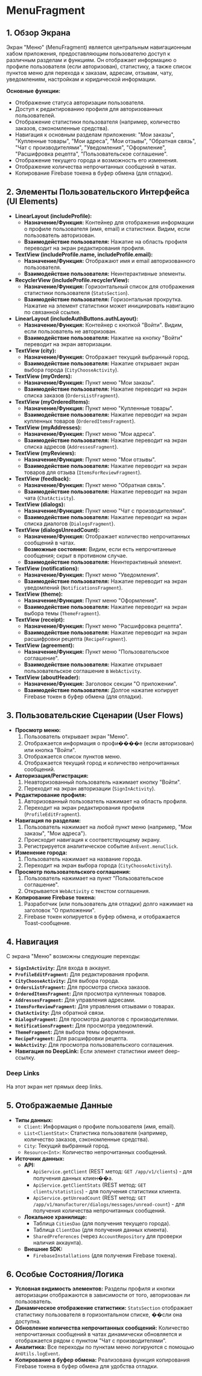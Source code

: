# MenuFragment

## 1. Обзор Экрана

Экран "Меню" (MenuFragment) является центральным навигационным хабом приложения, предоставляющим пользователю доступ к различным разделам и функциям. Он отображает информацию о профиле пользователя (если авторизован), статистику, а также список пунктов меню для перехода к заказам, адресам, отзывам, чату, уведомлениям, настройкам и юридической информации.

**Основные функции:**
*   Отображение статуса авторизации пользователя.
*   Доступ к редактированию профиля для авторизованных пользователей.
*   Отображение статистики пользователя (например, количество заказов, сэкономленные средства).
*   Навигация к основным разделам приложения: "Мои заказы", "Купленные товары", "Мои адреса", "Мои отзывы", "Обратная связь", "Чат с производителями", "Уведомления", "Оформление", "Расшифровка рецепта", "Пользовательское соглашение".
*   Отображение текущего города и возможность его изменения.
*   Отображение количества непрочитанных сообщений в чатах.
*   Копирование Firebase токена в буфер обмена (для отладки).

## 2. Элементы Пользовательского Интерфейса (UI Elements)

*   **LinearLayout (includeProfile):**
    *   **Назначение/Функция:** Контейнер для отображения информации о профиле пользователя (имя, email) и статистики. Видим, если пользователь авторизован.
    *   **Взаимодействие пользователя:** Нажатие на область профиля переводит на экран редактирования профиля.
*   **TextView (includeProfile.name, includeProfile.email):**
    *   **Назначение/Функция:** Отображают имя и email авторизованного пользователя.
    *   **Взаимодействие пользователя:** Неинтерактивные элементы.
*   **RecyclerView (includeProfile.recyclerView):**
    *   **Назначение/Функция:** Горизонтальный список для отображения статистики пользователя (`StatsSection`).
    *   **Взаимодействие пользователя:** Горизонтальная прокрутка. Нажатие на элемент статистики может инициировать навигацию по связанной ссылке.
*   **LinearLayout (includeAuthButtons.authLayout):**
    *   **Назначение/Функция:** Контейнер с кнопкой "Войти". Видим, если пользователь не авторизован.
    *   **Взаимодействие пользователя:** Нажатие на кнопку "Войти" переводит на экран авторизации.
*   **TextView (city):**
    *   **Назначение/Функция:** Отображает текущий выбранный город.
    *   **Взаимодействие пользователя:** Нажатие открывает экран выбора города (`CityChooseActivity`).
*   **TextView (myOrders):**
    *   **Назначение/Функция:** Пункт меню "Мои заказы".
    *   **Взаимодействие пользователя:** Нажатие переводит на экран списка заказов (`OrdersListFragment`).
*   **TextView (myOrderedItems):**
    *   **Назначение/Функция:** Пункт меню "Купленные товары".
    *   **Взаимодействие пользователя:** Нажатие переводит на экран купленных товаров (`OrderedItemsFragment`).
*   **TextView (myAddresses):**
    *   **Назначение/Функция:** Пункт меню "Мои адреса".
    *   **Взаимодействие пользователя:** Нажатие переводит на экран списка адресов (`AddressesFragment`).
*   **TextView (myReviews):**
    *   **Назначение/Функция:** Пункт меню "Мои отзывы".
    *   **Взаимодействие пользователя:** Нажатие переводит на экран товаров для отзыва (`ItemsForReviewFragment`).
*   **TextView (feedback):**
    *   **Назначение/Функция:** Пункт меню "Обратная связь".
    *   **Взаимодействие пользователя:** Нажатие переводит на экран чата (`ChatActivity`).
*   **TextView (dialogs):**
    *   **Назначение/Функция:** Пункт меню "Чат с производителями".
    *   **Взаимодействие пользователя:** Нажатие переводит на экран списка диалогов (`DialogsFragment`).
*   **TextView (dialogsUnreadCount):**
    *   **Назначение/Функция:** Отображает количество непрочитанных сообщений в чатах.
    *   **Возможные состояния:** Видим, если есть непрочитанные сообщения; скрыт в противном случае.
    *   **Взаимодействие пользователя:** Неинтерактивный элемент.
*   **TextView (notifications):**
    *   **Назначение/Функция:** Пункт меню "Уведомления".
    *   **Взаимодействие пользователя:** Нажатие переводит на экран уведомлений (`NotificationsFragment`).
*   **TextView (theme):**
    *   **Назначение/Функция:** Пункт меню "Оформление".
    *   **Взаимодействие пользователя:** Нажатие переводит на экран выбора темы (`ThemeFragment`).
*   **TextView (receipt):**
    *   **Назначение/Функция:** Пункт меню "Расшифровка рецепта".
    *   **Взаимодействие пользователя:** Нажатие переводит на экран расшифровки рецепта (`RecipeFragment`).
*   **TextView (agreement):**
    *   **Назначение/Функция:** Пункт меню "Пользовательское соглашение".
    *   **Взаимодействие пользователя:** Нажатие открывает пользовательское соглашение в `WebActivity`.
*   **TextView (aboutHeader):**
    *   **Назначение/Функция:** Заголовок секции "О приложении".
    *   **Взаимодействие пользователя:** Долгое нажатие копирует Firebase токен в буфер обмена (для отладки).

## 3. Пользовательские Сценарии (User Flows)

*   **Просмотр меню:**
    1.  Пользователь открывает экран "Меню".
    2.  Отображается информация о профи����е (если авторизован) или кнопка "Войти".
    3.  Отображается список пунктов меню.
    4.  Отображается текущий город и количество непрочитанных сообщений.
*   **Авторизация/Регистрация:**
    1.  Неавторизованный пользователь нажимает кнопку "Войти".
    2.  Переходит на экран авторизации (`SignInActivity`).
*   **Редактирование профиля:**
    1.  Авторизованный пользователь нажимает на область профиля.
    2.  Переходит на экран редактирования профиля (`ProfileEditFragment`).
*   **Навигация по разделам:**
    1.  Пользователь нажимает на любой пункт меню (например, "Мои заказы", "Мои адреса").
    2.  Происходит навигация к соответствующему экрану.
    3.  Регистрируется аналитическое событие `AnEvent.menuClick`.
*   **Изменение города:**
    1.  Пользователь нажимает на название города.
    2.  Переходит на экран выбора города (`CityChooseActivity`).
*   **Просмотр пользовательского соглашения:**
    1.  Пользователь нажимает на пункт "Пользовательское соглашение".
    2.  Открывается `WebActivity` с текстом соглашения.
*   **Копирование Firebase токена:**
    1.  Разработчик (или пользователь для отладки) долго нажимает на заголовок "О приложении".
    2.  Firebase токен копируется в буфер обмена, и отображается Toast-сообщение.

## 4. Навигация

С экрана "Меню" возможны следующие переходы:

*   **`SignInActivity`:** Для входа в аккаунт.
*   **`ProfileEditFragment`:** Для редактирования профиля.
*   **`CityChooseActivity`:** Для выбора города.
*   **`OrdersListFragment`:** Для просмотра списка заказов.
*   **`OrderedItemsFragment`:** Для просмотра купленных товаров.
*   **`AddressesFragment`:** Для управления адресами.
*   **`ItemsForReviewFragment`:** Для управления отзывами о товарах.
*   **`ChatActivity`:** Для обратной связи.
*   **`DialogsFragment`:** Для просмотра диалогов с производителями.
*   **`NotificationsFragment`:** Для просмотра уведомлений.
*   **`ThemeFragment`:** Для выбора темы оформления.
*   **`RecipeFragment`:** Для расшифровки рецепта.
*   **`WebActivity`:** Для просмотра пользовательского соглашения.
*   **Навигация по DeepLink:** Если элемент статистики имеет deep-ссылку.

### Deep Links

На этот экран нет прямых deep links.

## 5. Отображаемые Данные

*   **Типы данных:**
    *   `Client`: Информация о профиле пользователя (имя, email).
    *   `List<ClientStat>`: Статистика пользователя (например, количество заказов, сэкономленные средства).
    *   `City`: Текущий выбранный город.
    *   `Resource<Int>`: Количество непрочитанных сообщений.
*   **Источник данных:**
    *   **API:**
        *   `ApiService.getClient` (REST метод: `GET /app/v1/clients`) - для получения данных клиен��а.
        *   `ApiService.getClientStats` (REST метод: `GET clients/statistics`) - для получения статистики клиента.
        *   `ApiService.getUnreadCount` (REST метод: `GET /app/v1/manufacturer/dialogs/messages/unread-count`) - для получения количества непрочитанных сообщений.
    *   **Локальное хранилище:**
        *   Таблица `CitiesDao` (для получения текущего города).
        *   Таблица `ClientDao` (для получения данных клиента).
        *   `SharedPreferences` (через `AccountRepository` для проверки наличия аккаунта).
    *   **Внешние SDK:**
        *   `FirebaseInstallations` (для получения Firebase токена).

## 6. Особые Состояния/Логика

*   **Условная видимость элементов:** Разделы профиля и кнопки авторизации отображаются в зависимости от того, авторизован ли пользователь.
*   **Динамическое отображение статистики:** `StatsSection` отображает статистику пользователя в горизонтальном списке, ��сли она доступна.
*   **Обновление количества непрочитанных сообщений:** Количество непрочитанных сообщений в чатах динамически обновляется и отображается рядом с пунктом "Чат с производителями".
*   **Аналитика:** Все переходы по пунктам меню логируются с помощью `AnUtils.logEvent`.
*   **Копирование в буфер обмена:** Реализована функция копирования Firebase токена в буфер обмена для удобства отладки.